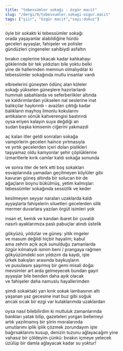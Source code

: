 ```yaml
---
title: "tebessümler sokağı - özgür macit"
slug: "/dergi/9/tebessumler.sokagi-ozgur.macit"
tags: ["şiir", "özgür macit","sayı:dokuz"]
---
```


öyle bir sokaktı ki tebessümler sokağı  
orada yaşayanlar alabildiğine hürdü\
geceleri ayyaşlar, fahişeler ve polisler\
gündüzleri çingeneler sahibiydi asfaltın

bırakın ceplerine tıkacak kadar kahkahayı\
göklerinde bir tek yıldızları bile yoktu belki\
yine de hallerinden memnun olmalıydılar ki\
tebessümler sokağında mutlu insanlar vardı

elbiselerini güneşten ödünç alan köleler\
sokağı yükselen güneşlere hazırlarlardı\
hummalı sabahlarda ve seferberlikler altında\
ve kaldırımlardan yükselen nal seslerine inat\
balıkçılar haykırırdı - avazları çıktığı kadar\
balıkların mayhoş limonlu kokularını\
antikaların sönük kahverengisi bastırırdı\
oysa eriyen kalayın suya değdiği an\
sudan başka kimsenin ciğerini yakmazdi

aç kalan itler geldi sonraları sokağa\
vampirlerin geceleri haince yırtmasıyla\
ve yırtık gecelerden içeri dolan pislikleri\
taşıyamaz oldu kamyonlar şehir çöplüklerine\
izmaritlerle kırık camlar kaldı sokağa sonunda

ve sonra itler de terk etti boş sokakları\
esvaplarında yamadan geçilmeyen köylüler gibi\
kavuran güneş altında bir solucan bir de\
ağaçların boynu bükülmüş, yetim kalmışlar:\
tebessümler sokağında sessizlik ve keder

kesilmeyen seyyar naraları uzaklarda kaldı\
ayyaşlarla fahişelerin siluetleri gecelerden silik\
mermer duvarlara yazılan örgüt isimleri yok

insan et, kemik ve kandan ibaret bir çuvaldı\
nasırlı ayaklarımıza paslı pabuçlar alındı üstelik

gökyüzü, yıldızlar ve güneş: yitik imgeler\
ve masum değildi hiçbir hayalim; kabul\
ama zehrin açık açık sunulduğu zamanlarda\
özgür kılmalıydı ismim beni / prangaya rağmen\
gökyüzümdeki son yıldızım da kaydı, işte\
ürkek bakışları arasında baykuşların\
ve pusulasını şaşırmış bir gemi misali doğa:\
mevsimler art arda gelmeyecek bundan gayri\
ayyaşlar bile benden daha ayık olacak\
ve fahişeler daha namuslu hayallerimden

şimdi sokaktaki yarı kırık sokak lambasının altı\
yaşanan yaz gecesine inat buz gibi soğuk\
ancak sıcak bir ezgi var kulaklarımda uzaklardan

oysa nasıl bilebilirdim ki mutluluk zamanlarında\
bankları yatak bilip, gazeteleri yorgan bellemeyi\
artık yazılmamış bir şiirin mısralarında\
umutlarımı iplik iplik çözmek zorundayım işte\
bağırsaklarımı kusup, denizin tuzunu ağlayacağım yine\
vahasız bir çöldeyim çünkü: bırakın içmeye yetecek\
üzülüp bir damla ağlayacak kadar su yoktur!
